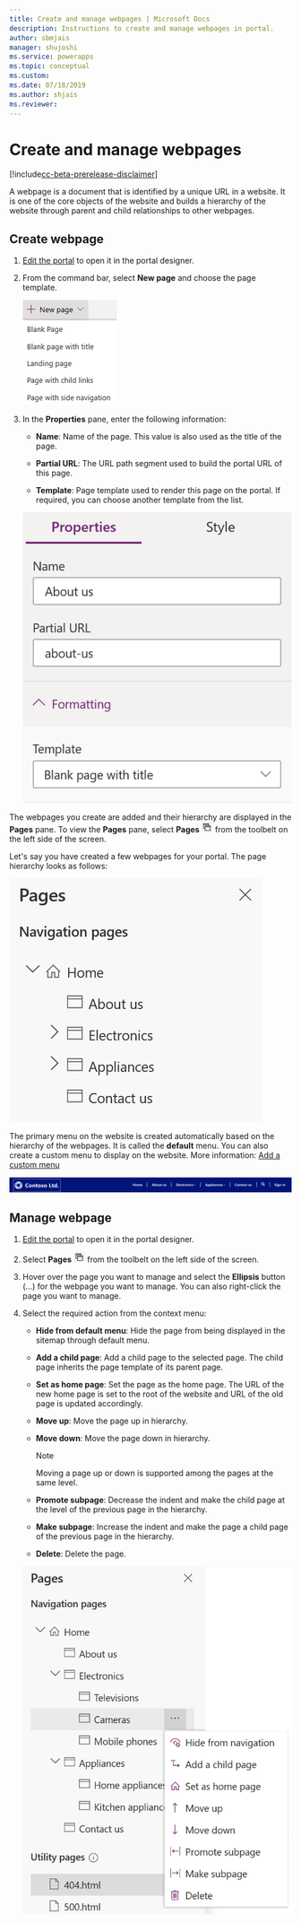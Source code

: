 ```yaml
---
title: Create and manage webpages | Microsoft Docs
description: Instructions to create and manage webpages in portal.
author: sbmjais
manager: shujoshi
ms.service: powerapps
ms.topic: conceptual
ms.custom: 
ms.date: 07/18/2019
ms.author: shjais
ms.reviewer:
---
```


# Create and manage webpages

[!include[cc-beta-prerelease-disclaimer](../../includes/cc-beta-prerelease-disclaimer.md)]

A webpage is a document that is identified by a unique URL in a website. It is one of the core objects of the website and builds a hierarchy of the website through parent and child relationships to other webpages.

## Create webpage

1.  [Edit the portal](manage-existing-portals.md#edit) to open it in the portal designer.  

2.  From the command bar, select **New page** and choose the page template.

    ![create a new webpage](media/create-webpage.png "Create a new webpage")

3.  In the **Properties** pane, enter the following information:

    - **Name**: Name of the page. This value is also used as the title of the page.

    - **Partial URL**: The URL path segment used to build the portal URL of this page.

    - **Template**: Page template used to render this page on the portal. If required, you can choose another template from the list.

    ![webpage properties](media/webpage-props.png "Webpage properties")

The webpages you create are added and their hierarchy are displayed in the **Pages** pane. To view the **Pages** pane, select **Pages** ![pages icon](media/pages-icon.png "Pages icon") from the toolbelt on the left side of the screen.  

Let's say you have created a few webpages for your portal. The page hierarchy looks as follows:

![pages pane](media/pages-pane.png "Pages pane")  

The primary menu on the website is created automatically based on the hierarchy of the webpages. It is called the **default** menu. You can also create a custom menu to display on the website. More information: [Add a custom menu](compose-page.md#add-a-custom-menu)

![website navigation](media/website-navigation.png "Website navigation")  

## Manage webpage

1.  [Edit the portal](manage-existing-portals.md#edit) to open it in the portal designer.  

2.  Select **Pages** ![pages icon](media/pages-icon.png "Pages icon") from the toolbelt on the left side of the screen.  

3.  Hover over the page you want to manage and select the **Ellipsis** button (…) for the webpage you want to manage. You can also right-click the page you want to manage.

4.  Select the required action from the context menu:

    - **Hide from default menu**: Hide the page from being displayed in the sitemap through default menu.

    - **Add a child page**: Add a child page to the selected page. The child page inherits the page template of its parent page.

    - **Set as home page**: Set the page as the home page. The URL of the new home page is set to the root of the website and URL of the old page is updated accordingly.

    - **Move up**: Move the page up in hierarchy.

    - **Move down**: Move the page down in hierarchy.

        > [!NOTE]
        > Moving a page up or down is supported among the pages at the same level.

    - **Promote subpage**: Decrease the indent and make the child page at the level of the previous page in the hierarchy.

    - **Make subpage**: Increase the indent and make the page a child page of the previous page in the hierarchy.

    - **Delete**: Delete the page.

    ![webpage manage options](media/webpage-manage-options.png "Webpage manage options")  





